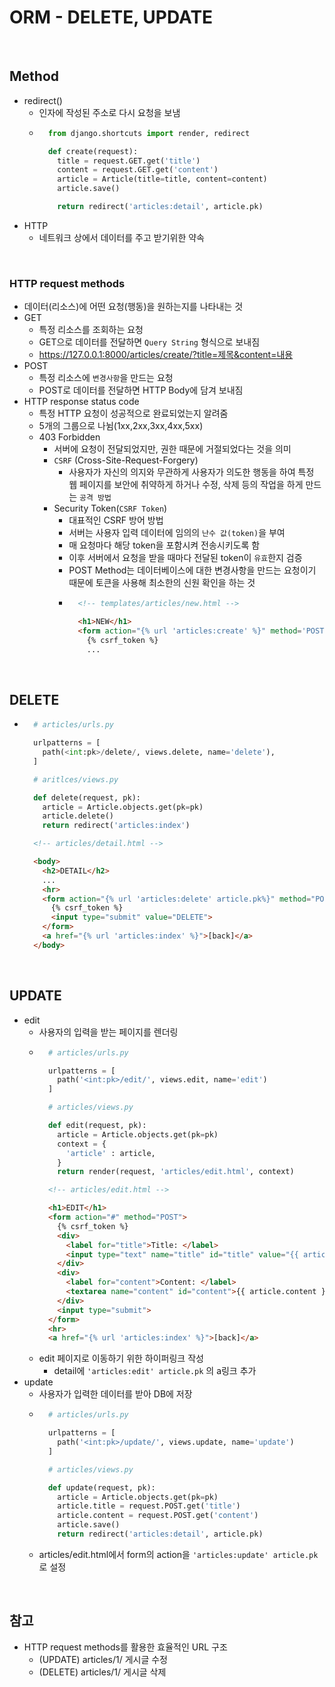 # ORM - DELETE, UPDATE

<br/>

## Method
- redirect()
  - 인자에 작성된 주소로 다시 요청을 보냄
  - ```python
      from django.shortcuts import render, redirect

      def create(request):
        title = request.GET.get('title')
        content = request.GET.get('content')
        article = Article(title=title, content=content)
        article.save()

        return redirect('articles:detail', article.pk)
    ```
- HTTP
  - 네트워크 상에서 데이터를 주고 받기위한 약속

<br/>

### HTTP request methods
- 데이터(리소스)에 어떤 요청(행동)을 원하는지를 나타내는 것
- GET
  - 특정 리소스를 조회하는 요청
  - GET으로 데이터를 전달하면 `Query String` 형식으로 보내짐
  - https://127.0.0.1:8000/articles/create/?title=제목&content=내용
- POST
  - 특정 리소스에 `변경사항`을 만드는 요청
  - POST로 데이터를 전달하면 HTTP Body에 담겨 보내짐
- HTTP response status code
  - 특정 HTTP 요청이 성공적으로 완료되었는지 알려줌
  - 5개의 그룹으로 나뉨(1xx,2xx,3xx,4xx,5xx)
  - 403 Forbidden
    - 서버에 요청이 전달되었지만, 권한 때문에 거절되었다는 것을 의미
    - `CSRF` (Cross-Site-Request-Forgery)
      - 사용자가 자신의 의지와 무관하게 사용자가 의도한 행동을 하여 특정 웹 페이지를 보안에 취약하게 하거나 수정, 삭제 등의 작업을 하게 만드는 `공격 방법`
    - Security Token(`CSRF Token`)
      - 대표적인 CSRF 방어 방법
      - 서버는 사용자 입력 데이터에 임의의 `난수 값(token)`을 부여
      - 매 요청마다 해당 token을 포함시켜 전송시키도록 함
      - 이후 서버에서 요청을 받을 때마다 전달된 token이 `유효`한지 검증
      - POST Method는 데이터베이스에 대한 변경사항을 만드는 요청이기 때문에 토큰을 사용해 최소한의 신원 확인을 하는 것
      - ```html
          <!-- templates/articles/new.html -->

          <h1>NEW</h1>
          <form action="{% url 'articles:create' %}" method='POST'>
            {% csrf_token %}
            ...
        ```

<br/>

## DELETE
- ```python
    # articles/urls.py

    urlpatterns = [
      path(<int:pk>/delete/, views.delete, name='delete'),
    ]

    # aritlces/views.py

    def delete(request, pk):
      article = Article.objects.get(pk=pk)
      article.delete()
      return redirect('articles:index')
  ```
  ```html
    <!-- articles/detail.html -->

    <body>
      <h2>DETAIL</h2>
      ...
      <hr>
      <form action="{% url 'articles:delete' article.pk%}" method="POST">
        {% csrf_token %}
        <input type="submit" value="DELETE">
      </form>
      <a href="{% url 'articles:index' %}">[back]</a>
    </body>
  ```

<br/>

## UPDATE
- edit
    - 사용자의 입력을 받는 페이지를 렌더링
    - ```python
        # articles/urls.py

        urlpatterns = [
          path('<int:pk>/edit/', views.edit, name='edit')
        ]

        # articles/views.py

        def edit(request, pk):
          article = Article.objects.get(pk=pk)
          context = {
            'article' : article,
          }
          return render(request, 'articles/edit.html', context)
      ```
      ```html
        <!-- articles/edit.html -->

        <h1>EDIT</h1>
        <form action="#" method="POST">
          {% csrf_token %}
          <div>
            <label for="title">Title: </label>
            <input type="text" name="title" id="title" value="{{ article.title }}">
          </div>
          <div>
            <label for="content">Content: </label>
            <textarea name="content" id="content">{{ article.content }}</textarea>
          </div>
          <input type="submit">
        </form>
        <hr>
        <a href="{% url 'articles:index' %}">[back]</a>
      ```
    - edit 페이지로 이동하기 위한 하이퍼링크 작성
      - detail에 `'articles:edit' article.pk` 의 a링크 추가
- update
    - 사용자가 입력한 데이터를 받아 DB에 저장
    - ```python
        # articles/urls.py

        urlpatterns = [
          path('<int:pk>/update/', views.update, name='update')
        ]

        # articles/views.py

        def update(request, pk):
          article = Article.objects.get(pk=pk)
          article.title = request.POST.get('title')
          article.content = request.POST.get('content')
          article.save()
          return redirect('articles:detail', article.pk)
      ```
    - articles/edit.html에서 form의 action을 `'articles:update' article.pk` 로 설정

<br/>

## 참고
- HTTP request methods를 활용한 효율적인 URL 구조
  - (UPDATE) articles/1/ 게시글 수정
  - (DELETE) articles/1/ 게시글 삭제
